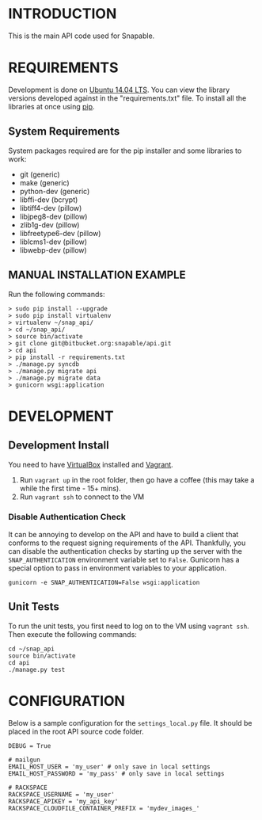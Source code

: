 # INTRODUCTION #
This is the main API code used for Snapable.

# REQUIREMENTS #
Development is done on [Ubuntu 14.04 LTS](http://www.ubuntu.com/).
You can view the library versions developed against in the "requirements.txt" file.
To install all the libraries at once using [pip](http://www.pip-installer.org/).

## System Requirements ##
System packages required are for the pip installer and some libraries to work:

* git (generic)
* make (generic)
* python-dev (generic)
* libffi-dev (bcrypt)
* libtiff4-dev  (pillow)
* libjpeg8-dev (pillow)
* zlib1g-dev (pillow)
* libfreetype6-dev (pillow)
* liblcms1-dev (pillow)
* libwebp-dev (pillow)

## MANUAL INSTALLATION EXAMPLE ##
Run the following commands:

    > sudo pip install --upgrade
    > sudo pip install virtualenv
    > virtualenv ~/snap_api/
    > cd ~/snap_api/
    > source bin/activate
    > git clone git@bitbucket.org:snapable/api.git
    > cd api
    > pip install -r requirements.txt
    > ./manage.py syncdb
    > ./manage.py migrate api
    > ./manage.py migrate data
    > gunicorn wsgi:application

# DEVELOPMENT #

## Development Install ##

You need to have [VirtualBox](https://www.virtualbox.org/) installed and [Vagrant](http://www.vagrantup.com/).

1. Run ``vagrant up`` in the root folder, then go have a coffee (this may take a while the first time - 15+ mins).
2. Run ``vagrant ssh`` to connect to the VM

### Disable Authentication Check ###
It can be annoying to develop on the API and have to build a client that conforms to the request
signing requirements of the API. Thankfully, you can disable the authentication checks by starting up
the server with the ``SNAP_AUTHENTICATION`` environment variable set to ``False``. Gunicorn has a special
option to pass in environment variables to your application.

``gunicorn -e SNAP_AUTHENTICATION=False wsgi:application``

## Unit Tests ##
To run the unit tests, you first need to log on to the VM using ``vagrant ssh``. Then execute the following commands:

    cd ~/snap_api
    source bin/activate
    cd api
    ./manage.py test

# CONFIGURATION #
Below is a sample configuration for the ``settings_local.py`` file. It should be placed 
in the root API source code folder.

    DEBUG = True

    # mailgun
    EMAIL_HOST_USER = 'my_user' # only save in local settings
    EMAIL_HOST_PASSWORD = 'my_pass' # only save in local settings

    # RACKSPACE
    RACKSPACE_USERNAME = 'my_user'
    RACKSPACE_APIKEY = 'my_api_key'
    RACKSPACE_CLOUDFILE_CONTAINER_PREFIX = 'mydev_images_'
